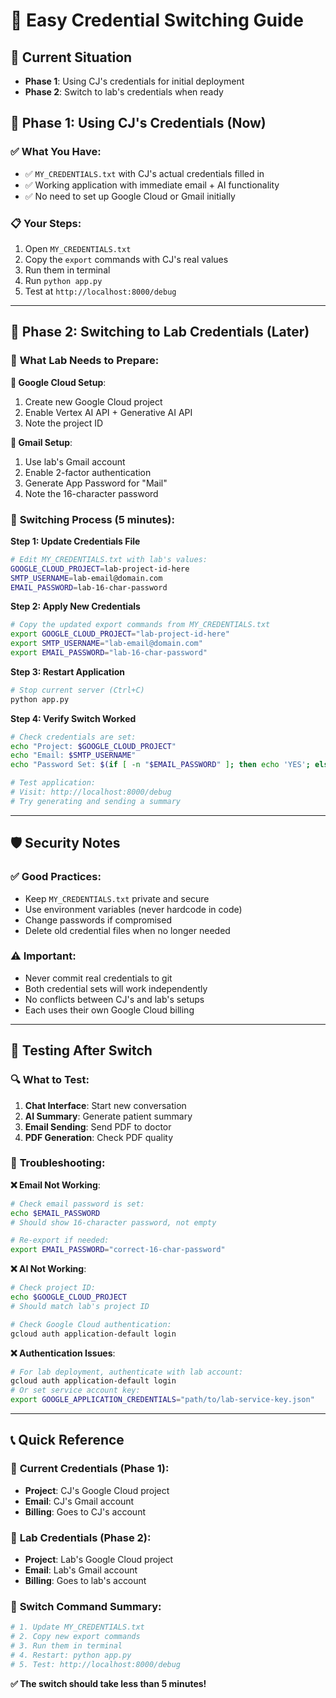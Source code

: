 # 🔄 Easy Credential Switching Guide

## 🎯 **Current Situation**
- **Phase 1**: Using CJ's credentials for initial deployment
- **Phase 2**: Switch to lab's credentials when ready

## 🚀 **Phase 1: Using CJ's Credentials (Now)**

### ✅ **What You Have**:
- ✅ `MY_CREDENTIALS.txt` with CJ's actual credentials filled in
- ✅ Working application with immediate email + AI functionality
- ✅ No need to set up Google Cloud or Gmail initially

### 📋 **Your Steps**:
1. Open `MY_CREDENTIALS.txt` 
2. Copy the `export` commands with CJ's real values
3. Run them in terminal
4. Run `python app.py`
5. Test at `http://localhost:8000/debug`

---

## 🏥 **Phase 2: Switching to Lab Credentials (Later)**

### 🔧 **What Lab Needs to Prepare**:

**🔹 Google Cloud Setup**:
1. Create new Google Cloud project
2. Enable Vertex AI API + Generative AI API  
3. Note the project ID

**🔹 Gmail Setup**:
1. Use lab's Gmail account
2. Enable 2-factor authentication
3. Generate App Password for "Mail"
4. Note the 16-character password

### 🔄 **Switching Process (5 minutes)**:

**Step 1: Update Credentials File**
```bash
# Edit MY_CREDENTIALS.txt with lab's values:
GOOGLE_CLOUD_PROJECT=lab-project-id-here
SMTP_USERNAME=lab-email@domain.com
EMAIL_PASSWORD=lab-16-char-password
```

**Step 2: Apply New Credentials**
```bash
# Copy the updated export commands from MY_CREDENTIALS.txt
export GOOGLE_CLOUD_PROJECT="lab-project-id-here"
export SMTP_USERNAME="lab-email@domain.com"
export EMAIL_PASSWORD="lab-16-char-password"
```

**Step 3: Restart Application**
```bash
# Stop current server (Ctrl+C)
python app.py
```

**Step 4: Verify Switch Worked**
```bash
# Check credentials are set:
echo "Project: $GOOGLE_CLOUD_PROJECT"
echo "Email: $SMTP_USERNAME" 
echo "Password Set: $(if [ -n "$EMAIL_PASSWORD" ]; then echo 'YES'; else echo 'NO'; fi)"

# Test application:
# Visit: http://localhost:8000/debug
# Try generating and sending a summary
```

---

## 🛡️ **Security Notes**

### ✅ **Good Practices**:
- Keep `MY_CREDENTIALS.txt` private and secure
- Use environment variables (never hardcode in code)
- Change passwords if compromised
- Delete old credential files when no longer needed

### ⚠️ **Important**:
- Never commit real credentials to git
- Both credential sets will work independently
- No conflicts between CJ's and lab's setups
- Each uses their own Google Cloud billing

---

## 🧪 **Testing After Switch**

### 🔍 **What to Test**:
1. **Chat Interface**: Start new conversation
2. **AI Summary**: Generate patient summary  
3. **Email Sending**: Send PDF to doctor
4. **PDF Generation**: Check PDF quality

### 🚨 **Troubleshooting**:

**❌ Email Not Working**:
```bash
# Check email password is set:
echo $EMAIL_PASSWORD
# Should show 16-character password, not empty

# Re-export if needed:
export EMAIL_PASSWORD="correct-16-char-password"
```

**❌ AI Not Working**:
```bash
# Check project ID:
echo $GOOGLE_CLOUD_PROJECT
# Should match lab's project ID

# Check Google Cloud authentication:
gcloud auth application-default login
```

**❌ Authentication Issues**:
```bash
# For lab deployment, authenticate with lab account:
gcloud auth application-default login
# Or set service account key:
export GOOGLE_APPLICATION_CREDENTIALS="path/to/lab-service-key.json"
```

---

## 📞 **Quick Reference**

### 🔧 **Current Credentials** (Phase 1):
- **Project**: CJ's Google Cloud project
- **Email**: CJ's Gmail account  
- **Billing**: Goes to CJ's account

### 🏥 **Lab Credentials** (Phase 2):
- **Project**: Lab's Google Cloud project
- **Email**: Lab's Gmail account
- **Billing**: Goes to lab's account

### 🚀 **Switch Command Summary**:
```bash
# 1. Update MY_CREDENTIALS.txt
# 2. Copy new export commands
# 3. Run them in terminal
# 4. Restart: python app.py
# 5. Test: http://localhost:8000/debug
```

**✅ The switch should take less than 5 minutes!**

